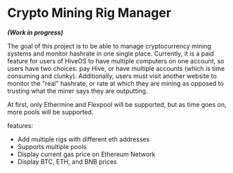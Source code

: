 # Crypto Mining Rig Manager
<b><i>(Work in progress)</i></b>
<br>

The goal of this project is to be able to manage cryptocurrency mining systems and monitor hashrate in one single place. Currently, it is a paid feature for users of HiveOS to have multiple computers on one account, so users have two choices: pay Hive, or have multiple accounts (which is time consuming and clunky). Additionally, users must visit another website to monitor the "real" hashrate, or rate at which they are mining as opposed to trusting what the miner says they are outputting. 

At first, only Ethermine and Flexpool will be supported, but as time goes on, more pools will be supported.

features: 
- Add multiple rigs with different eth addresses
- Supports multiple pools
- Display current gas price on Ethereum Network
- Display BTC, ETH, and BNB prices


